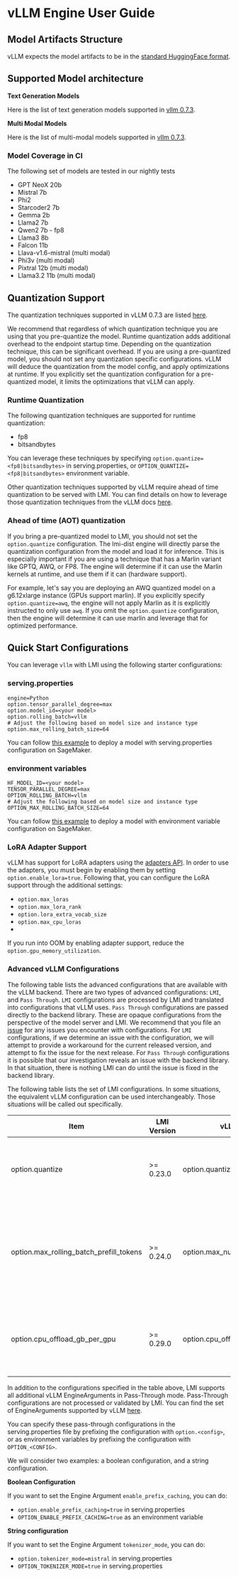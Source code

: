 # vLLM Engine User Guide

## Model Artifacts Structure

vLLM expects the model artifacts to be in the [standard HuggingFace format](../deployment_guide/model-artifacts.md#huggingface-transformers-pretrained-format).

## Supported Model architecture

**Text Generation Models**

Here is the list of text generation models supported in [vllm 0.7.3](https://docs.vllm.ai/en/v0.7.3/models/supported_models.html#decoder-only-language-models).

**Multi Modal Models**

Here is the list of multi-modal models supported in [vllm 0.7.3](https://docs.vllm.ai/en/v0.7.3/models/supported_models.html#decoder-only-language-models).

### Model Coverage in CI

The following set of models are tested in our nightly tests

- GPT NeoX 20b
- Mistral 7b
- Phi2
- Starcoder2 7b
- Gemma 2b
- Llama2 7b
- Qwen2 7b - fp8
- Llama3 8b
- Falcon 11b
- Llava-v1.6-mistral (multi modal)
- Phi3v (multi modal)
- Pixtral 12b (multi modal)
- Llama3.2 11b (multi modal)

## Quantization Support

The quantization techniques supported in vLLM 0.7.3 are listed [here](https://docs.vllm.ai/en/v0.7.3/quantization/supported_hardware.html).

We recommend that regardless of which quantization technique you are using that you pre-quantize the model.
Runtime quantization adds additional overhead to the endpoint startup time.
Depending on the quantization technique, this can be significant overhead.
If you are using a pre-quantized model, you should not set any quantization specific configurations.
vLLM will deduce the quantization from the model config, and apply optimizations at runtime.
If you explicitly set the quantization configuration for a pre-quantized model, it limits the optimizations that vLLM can apply.

### Runtime Quantization

The following quantization techniques are supported for runtime quantization:

- fp8
- bitsandbytes

You can leverage these techniques by specifying `option.quantize=<fp8|bitsandbytes>` in serving.properties, or `OPTION_QUANTIZE=<fp8|bitsandbytes>` environment variable.

Other quantization techniques supported by vLLM require ahead of time quantization to be served with LMI.
You can find details on how to leverage those quantization techniques from the vLLM docs [here](https://docs.vllm.ai/en/v0.7.3/quantization/supported_hardware.html).

### Ahead of time (AOT) quantization

If you bring a pre-quantized model to LMI, you should not set the `option.quantize` configuration.
The lmi-dist engine will directly parse the quantization configuration from the model and load it for inference.
This is especially important if you are using a technique that has a Marlin variant like GPTQ, AWQ, or FP8.
The engine will determine if it can use the Marlin kernels at runtime, and use them if it can (hardware support).

For example, let's say you are deploying an AWQ quantized model on a g6.12xlarge instance (GPUs support marlin).
If you explicitly specify `option.quantize=awq`, the engine will not apply Marlin as it is explicitly instructed to only use `awq`.
If you omit the `option.quantize` configuration, then the engine will determine it can use marlin and leverage that for optimized performance.

## Quick Start Configurations 

You can leverage `vllm` with LMI using the following starter configurations:

### serving.properties

```
engine=Python
option.tensor_parallel_degree=max
option.model_id=<your model>
option.rolling_batch=vllm
# Adjust the following based on model size and instance type
option.max_rolling_batch_size=64
```

You can follow [this example](../deployment_guide/deploying-your-endpoint.md#configuration---servingproperties) to deploy a model with serving.properties configuration on SageMaker.

### environment variables 

```
HF_MODEL_ID=<your model>
TENSOR_PARALLEL_DEGREE=max
OPTION_ROLLING_BATCH=vllm
# Adjust the following based on model size and instance type
OPTION_MAX_ROLLING_BATCH_SIZE=64
```

You can follow [this example](../deployment_guide/deploying-your-endpoint.md#configuration---environment-variables) to deploy a model with environment variable configuration on SageMaker.

### LoRA Adapter Support

vLLM has support for LoRA adapters using the [adapters API](../../adapters.md).
In order to use the adapters, you must begin by enabling them by setting `option.enable_lora=true`.
Following that, you can configure the LoRA support through the additional settings:

  - `option.max_loras`
  - `option.max_lora_rank`
  - `option.lora_extra_vocab_size`
  - `option.max_cpu_loras`
  - 
If you run into OOM by enabling adapter support, reduce the `option.gpu_memory_utilization`.

### Advanced vLLM Configurations

The following table lists the advanced configurations that are available with the vLLM backend.
There are two types of advanced configurations: `LMI`, and `Pass Through`.
`LMI` configurations are processed by LMI and translated into configurations that vLLM uses.
`Pass Through` configurations are passed directly to the backend library. These are opaque configurations from the perspective of the model server and LMI.
We recommend that you file an [issue](https://github.com/deepjavalibrary/djl-serving/issues/new?assignees=&labels=bug&projects=&template=bug_report.md&title=) for any issues you encounter with configurations.
For `LMI` configurations, if we determine an issue with the configuration, we will attempt to provide a workaround for the current released version, and attempt to fix the issue for the next release.
For `Pass Through` configurations it is possible that our investigation reveals an issue with the backend library.
In that situation, there is nothing LMI can do until the issue is fixed in the backend library.

The following table lists the set of LMI configurations.
In some situations, the equivalent vLLM configuration can be used interchangeably. 
Those situations will be called out specifically.

| Item                                    | LMI Version | vLLM alias                    | Example Value | Default Value                              | Description                                                                                                  |                                                                                               
|-----------------------------------------|-------------|-------------------------------|---------------|--------------------------------------------|--------------------------------------------------------------------------------------------------------------|
| option.quantize                         | \>= 0.23.0  | option.quantization           | awq           | None                                       | The quantization algorithm to use. See "Quantization Support" for more details                               |
| option.max_rolling_batch_prefill_tokens | \>= 0.24.0  | option.max_num_batched_tokens | 32768         | None                                       | Maximum number of tokens that the engine can process in a single batch iteration (includes prefill + decode) |
| option.cpu_offload_gb_per_gpu           | \>= 0.29.0  | option.cpu_offload_gb | 4 (GB)        | 0                                          | The space in GiB to offload to CPU, per GPU. Default is 0, which means no offloading. |

In addition to the configurations specified in the table above, LMI supports all additional vLLM EngineArguments in Pass-Through mode.
Pass-Through configurations are not processed or validated by LMI.
You can find the set of EngineArguments supported by vLLM [here](https://docs.vllm.ai/en/v0.6.3.post1/models/engine_args.html#engine-args).

You can specify these pass-through configurations in the serving.properties file by prefixing the configuration with `option.<config>`,
or as environment variables by prefixing the configuration with `OPTION_<CONFIG>`.

We will consider two examples: a boolean configuration, and a string configuration.

**Boolean Configuration**

If you want to set the Engine Argument `enable_prefix_caching`, you can do:

* `option.enable_prefix_caching=true` in serving.properties
* `OPTION_ENABLE_PREFIX_CACHING=true` as an environment variable

**String configuration**

If you want to set the Engine Argument `tokenizer_mode`, you can do:

* `option.tokenizer_mode=mistral` in serving.properties
* `OPTION_TOKENIZER_MODE=true` in serving.properties
